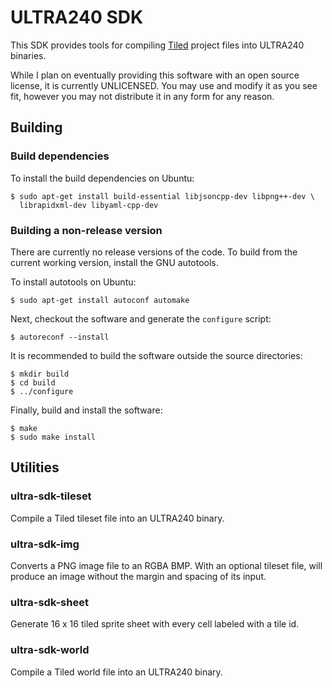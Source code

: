 # ULTRA240 SDK

This SDK provides tools for compiling [Tiled](https://www.mapeditor.org) project
files into ULTRA240 binaries.

While I plan on eventually providing this software with an open source
license, it is currently UNLICENSED. You may use and modify it as you see fit,
however you may not distribute it in any form for any reason.

## Building

### Build dependencies

To install the build dependencies on Ubuntu:

```shell
$ sudo apt-get install build-essential libjsoncpp-dev libpng++-dev \
  librapidxml-dev libyaml-cpp-dev
```

### Building a non-release version

There are currently no release versions of the code. To build from the current
working version, install the GNU autotools.

To install autotools on Ubuntu:

```shell
$ sudo apt-get install autoconf automake
```

Next, checkout the software and generate the `configure` script:

```shell
$ autoreconf --install
```

It is recommended to build the software outside the source directories:

```shell
$ mkdir build
$ cd build
$ ../configure
```

Finally, build and install the software:

```shell
$ make
$ sudo make install
```

## Utilities

### ultra-sdk-tileset

Compile a Tiled tileset file into an ULTRA240 binary.

### ultra-sdk-img

Converts a PNG image file to an RGBA BMP.
With an optional tileset file, will produce an image without the margin and
spacing of its input.

### ultra-sdk-sheet

Generate 16 x 16 tiled sprite sheet with every cell labeled with a tile id.

### ultra-sdk-world

Compile a Tiled world file into an ULTRA240 binary.

